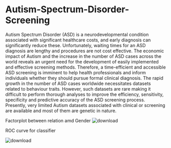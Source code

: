 # Autism-Spectrum-Disorder-Screening
Autism Spectrum Disorder (ASD) is a neurodevelopmental condition associated with significant healthcare costs, and early diagnosis can significantly reduce these. Unfortunately, waiting times for an ASD diagnosis are lengthy and procedures are not cost effective. The economic impact of Autism and the increase in the number of ASD cases across the world reveals an urgent need for the development of easily implemented and effective screening methods. Therefore, a time-efficient and accessible ASD screening is imminent to help health professionals and inform individuals whether they should pursue formal clinical diagnosis.
The rapid growth in the number of ASD cases worldwide necessitates datasets related to behaviour traits. However, such datasets are rare making it difficult to perform thorough analyses to improve the efficiency, sensitivity, specificity and predictive accuracy of the ASD screening process. Presently, very limited Autism datasets associated with clinical or screening are available and most of them are genetic in nature.

Factorplot between relation amd Gender
![download](https://user-images.githubusercontent.com/20815620/144904222-fd50c50a-2f4c-42da-b321-8923e01e3995.png)

ROC curve for classifier

![download](https://user-images.githubusercontent.com/20815620/144904644-95eac0a8-a7ad-482b-ad53-9884b29003d2.png)

